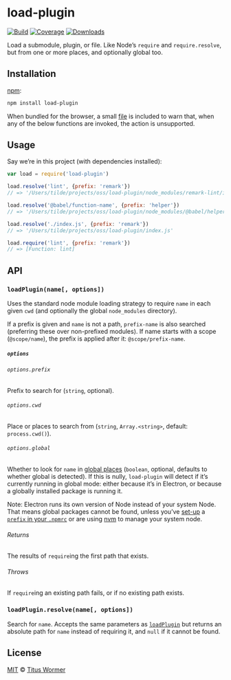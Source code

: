 # load-plugin

[![Build][build-badge]][build]
[![Coverage][coverage-badge]][coverage]
[![Downloads][downloads-badge]][downloads]

Load a submodule, plugin, or file.
Like Node’s `require` and `require.resolve`, but from one or more places, and
optionally global too.

## Installation

[npm][]:

```bash
npm install load-plugin
```

When bundled for the browser, a small [file][browser] is included to warn that,
when any of the below functions are invoked, the action is unsupported.

## Usage

Say we’re in this project (with dependencies installed):

```javascript
var load = require('load-plugin')

load.resolve('lint', {prefix: 'remark'})
// => '/Users/tilde/projects/oss/load-plugin/node_modules/remark-lint/index.js'

load.resolve('@babel/function-name', {prefix: 'helper'})
// => '/Users/tilde/projects/oss/load-plugin/node_modules/@babel/helper-function-name/index.js'

load.resolve('./index.js', {prefix: 'remark'})
// => '/Users/tilde/projects/oss/load-plugin/index.js'

load.require('lint', {prefix: 'remark'})
// => [Function: lint]
```

## API

### `loadPlugin(name[, options])`

Uses the standard node module loading strategy to require `name` in each given
`cwd` (and optionally the global `node_modules` directory).

If a prefix is given and `name` is not a path, `prefix-name` is also searched
(preferring these over non-prefixed modules).
If name starts with a scope (`@scope/name`), the prefix is applied after it:
`@scope/prefix-name`.

##### `options`

###### `options.prefix`

Prefix to search for (`string`, optional).

###### `options.cwd`

Place or places to search from (`string`, `Array.<string>`, default:
`process.cwd()`).

###### `options.global`

Whether to look for `name` in [global places][global] (`boolean`, optional,
defaults to whether global is detected).
If this is nully, `load-plugin` will detect if it’s currently running in global
mode: either because it’s in Electron, or because a globally installed package
is running it.

Note: Electron runs its own version of Node instead of your system Node.
That means global packages cannot be found, unless you’ve [set-up][] a [`prefix`
in your `.npmrc`][prefix] or are using [nvm][] to manage your system node.

###### Returns

The results of `require`ing the first path that exists.

###### Throws

If `require`ing an existing path fails, or if no existing path exists.

### `loadPlugin.resolve(name[, options])`

Search for `name`.
Accepts the same parameters as [`loadPlugin`][load-plugin] but returns an
absolute path for `name` instead of requiring it, and `null` if it cannot be
found.

## License

[MIT][license] © [Titus Wormer][author]

<!-- Definitions -->

[build-badge]: https://img.shields.io/travis/wooorm/load-plugin.svg

[build]: https://travis-ci.org/wooorm/load-plugin

[coverage-badge]: https://img.shields.io/codecov/c/github/wooorm/load-plugin.svg

[coverage]: https://codecov.io/github/wooorm/load-plugin

[downloads-badge]: https://img.shields.io/npm/dm/load-plugin.svg

[downloads]: https://www.npmjs.com/package/load-plugin

[npm]: https://docs.npmjs.com/cli/install

[license]: license

[author]: https://wooorm.com

[global]: https://docs.npmjs.com/files/folders#node-modules

[load-plugin]: #loadpluginname-options

[browser]: browser.js

[prefix]: https://docs.npmjs.com/misc/config#prefix

[set-up]: https://github.com/sindresorhus/guides/blob/master/npm-global-without-sudo.md

[nvm]: https://github.com/creationix/nvm
